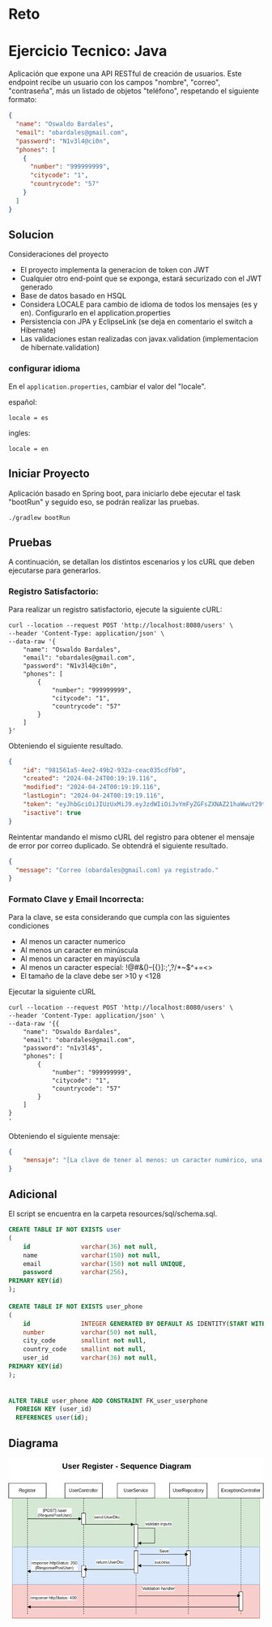 # Reto

# Ejercicio Tecnico: Java
Aplicación que expone una API RESTful de creación de usuarios. Este endpoint recibe un usuario con los campos "nombre", "correo", "contraseña",
más un listado de objetos "teléfono", respetando el siguiente formato:

```json
{
  "name": "Oswaldo Bardales",
  "email": "obardales@gmail.com",
  "password": "N1v3l4@ci0n",
  "phones": [
    {
      "number": "999999999",
      "citycode": "1",
      "countrycode": "57"
    }
  ]
}
```

## Solucion
Consideraciones del proyecto

* El proyecto implementa la generacion de token con JWT
* Cualquier otro end-point que se exponga, estará securizado con el JWT generado
* Base de datos basado en HSQL
* Considera LOCALE para cambio de idioma de todos los mensajes (es y en). Configurarlo en el application.properties
* Persistencia con JPA y EclipseLink (se deja en comentario el switch a Hibernate)
* Las validaciones estan realizadas con javax.validation (implementacion de hibernate.validation)


### configurar idioma
En el ```application.properties```, cambiar el valor del "locale".

español:
```properties 
locale = es 
```

ingles:
```properties
locale = en
```


## Iniciar Proyecto
Aplicación basado en Spring boot, para iniciarlo debe ejecutar el task "bootRun" y seguido eso, se podrán realizar las pruebas.
```shell
./gradlew bootRun
```


## Pruebas
A continuación, se detallan los  distintos escenarios y los cURL que deben ejecutarse para generarlos.


### Registro Satisfactorio:
Para realizar un registro satisfactorio, ejecute la siguiente cURL:
```shell
curl --location --request POST 'http://localhost:8080/users' \
--header 'Content-Type: application/json' \
--data-raw '{
    "name": "Oswaldo Bardales",
    "email": "obardales@gmail.com",
    "password": "N1v3l4@ci0n",
    "phones": [
        {
            "number": "999999999",
            "citycode": "1",
            "countrycode": "57"
        }
    ]
}'
```
Obteniendo el siguiente resultado.
```json
{
    "id": "981561a5-4ee2-49b2-932a-ceac035cdfb0",
    "created": "2024-04-24T00:19:19.116",
    "modified": "2024-04-24T00:19:19.116",
    "lastLogin": "2024-04-24T00:19:19.116",
    "token": "eyJhbGciOiJIUzUxMiJ9.eyJzdWIiOiJvYmFyZGFsZXNAZ21haWwuY29tIiwiZXhwIjoxNzE0MDIyMzU5LCJpYXQiOjE3MTM5MzU5NTl9.RygBJrwADQOWP13jyXdct-zfE65XxBy37UG4eK7VFgfAz94OP9h8n0EJswLwGn9yYcapARFoI8U4rOyYuk-mGA",
    "isactive": true
}
```

Reintentar mandando el mismo cURL del registro para obtener el mensaje de error por correo duplicado. Se obtendrá el siguiente resultado.
```json
{
  "message": "Correo (obardales@gmail.com) ya registrado."
}
```



### Formato Clave y Email Incorrecta:
Para la clave, se esta considerando que cumpla con las siguientes condiciones

* Al menos un caracter numerico
* Al menos un caracter en minúscula
* Al menos un caracter en mayúscula
* Al menos un caracter especial: !@#&()–[{}]:;',?/*~$^+=<>
* El tamaño de la clave debe ser >10 y <128

Ejecutar la siguiente cURL
```shell
curl --location --request POST 'http://localhost:8080/users' \
--header 'Content-Type: application/json' \
--data-raw '{{
    "name": "Oswaldo Bardales",
    "email": "obardales@gmail.com",
    "password": "n1v3l4$",
    "phones": [
        {
            "number": "999999999",
            "citycode": "1",
            "countrycode": "57"
        }
    ]
}
'
```
Obteniendo el siguiente mensaje:
```json
{
    "mensaje": "[La clave de tener al menos: un caracter numérico, una minúscula, una mayúscula, un caracter especial ! @ # & ( ), y tener entre 10 a 128 caracteres., El correo no tiene el formato correcto.]"
}
```

## Adicional
El script se encuentra en la carpeta resources/sql/schema.sql.

``` sql
CREATE TABLE IF NOT EXISTS user
(
    id              varchar(36) not null,
    name            varchar(150) not null,
    email           varchar(150) not null UNIQUE,
    password        varchar(256),
PRIMARY KEY(id)
);

CREATE TABLE IF NOT EXISTS user_phone
(
    id              INTEGER GENERATED BY DEFAULT AS IDENTITY(START WITH 1, INCREMENT BY 1),
    number          varchar(50) not null,
    city_code       smallint not null,
    country_code    smallint not null,
    user_id         varchar(36) not null,
PRIMARY KEY(id)
);


ALTER TABLE user_phone ADD CONSTRAINT FK_user_userphone
  FOREIGN KEY (user_id)
  REFERENCES user(id);
```


## Diagrama
![diagram](diagrama/diagrama-sequencia.png)
